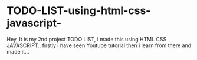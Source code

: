 # TODO-LIST-using-html-css-javascript-
Hey, It is my 2nd project TODO LIST, i made this using HTML CSS JAVASCRIPT.. firstly i have seen Youtube tutorial then i learn from there and made it... 
